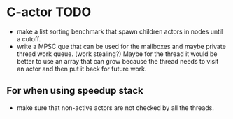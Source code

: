 # C-actor TODO

- make a list sorting benchmark that spawn children actors in nodes until a cutoff.
- write a MPSC que that can be used for the mailboxes and maybe private thread work queue. (work stealing?)
Maybe for the thread it would be better to use an array that can grow because the thread needs to visit an actor and then put it back for future work.



## For when using speedup stack
- make sure that non-active actors are not checked by all the threads.
